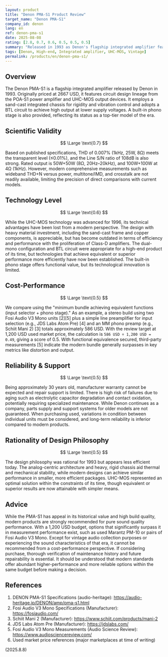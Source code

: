 ```yaml
---
layout: product
title: "Denon PMA-S1 Product Review"
target_name: "Denon PMA-S1"
company_id: denon
lang: en
ref: denon-pma-s1
date: 2025-08-08
rating: [2.8, 0.7, 0.6, 0.5, 0.5, 0.5]
summary: "Released in 1993 as Denon's flagship integrated amplifier featuring UHC-MOS. Specifications include 50W+50W (8Ω, 20Hz–20kHz), THD 0.007% (1kHz/25W/8Ω), and S/N ratio 108dB (Line). The current used market price of approximately 1,200 USD remains expensive compared to modern high-performance amplifiers."
tags: [Denon, High-end, Integrated amplifier, UHC-MOS, Vintage]
permalink: /products/en/denon-pma-s1/
---
```

## Overview

The Denon PMA-S1 is a flagship integrated amplifier released by Denon in 1993. Originally priced at 2667 USD, it features circuit design lineage from the POA-S1 power amplifier and UHC-MOS output devices. It employs a sand-cast integrated chassis for rigidity and vibration control and adopts a BTL circuit to achieve high output at lower supply voltages. A built-in phono stage is also provided, reflecting its status as a top-tier model of the era.

## Scientific Validity

$$ \Large \text{0.7} $$

Based on published specifications, THD of 0.007% (1kHz, 25W, 8Ω) meets the transparent level (≤0.01%), and the Line S/N ratio of 108dB is also strong. Rated output is 50W+50W (8Ω, 20Hz–20kHz), and 100W+100W at 4Ω (1kHz). However, modern comprehensive measurements such as wideband THD+N versus power, multitone/IMD, and crosstalk are not readily available, limiting the precision of direct comparisons with current models.

## Technology Level

$$ \Large \text{0.6} $$

While the UHC-MOS technology was advanced for 1996, its technical advantages have been lost from a modern perspective. The design with heavy material investment, including the sand-cast frame and copper components, is appreciable, but has become outdated in terms of efficiency and performance with the proliferation of Class-D amplifiers. The dual-mono configuration and BTL circuit were appropriate for a high-end product of its time, but technologies that achieve equivalent or superior performance more efficiently have now been established. The built-in phono stage offers functional value, but its technological innovation is limited.

## Cost-Performance

$$ \Large \text{0.5} $$

We compare using the "minimum bundle achieving equivalent functions (input selector + phono stage)." As an example, a stereo build using two Fosi Audio V3 Mono units [2][5] plus a simple line preamplifier for input selection (e.g., JDS Labs Atom Pre) [4] and an MM phono preamp (e.g., Schiit Mani 2) [3] totals approximately 586 USD. With the review target at 1,200 USD used market price, the calculation is `586 USD ÷ 1,200 USD = 0.49`, giving a score of 0.5. With functional equivalence secured, third-party measurements [5] indicate the modern bundle generally surpasses in key metrics like distortion and output.

## Reliability & Support

$$ \Large \text{0.5} $$

Being approximately 30 years old, manufacturer warranty cannot be expected and repair support is limited. There is high risk of failures due to aging such as electrolytic capacitor degradation and contact oxidation, potentially requiring specialized maintenance. While Denon continues as a company, parts supply and support systems for older models are not guaranteed. When purchasing used, variations in condition between individual units must be considered, and long-term reliability is inferior compared to modern products.

## Rationality of Design Philosophy

$$ \Large \text{0.5} $$

The design philosophy was rational for 1993 but appears less efficient today. The analog-centric architecture and heavy, rigid chassis aid thermal and mechanical stability, while modern designs can achieve similar performance in smaller, more efficient packages. UHC-MOS represented an optimal solution within the constraints of its time, though equivalent or superior results are now attainable with simpler means.

## Advice

While the PMA-S1 has appeal in its historical value and high build quality, modern products are strongly recommended for pure sound quality performance. With a 1,200 USD budget, options that significantly surpass it in measurement performance exist, such as used Marantz PM-10 or pairs of Fosi Audio V3 Mono. Except for vintage audio collection purposes or experiencing the sound characteristics of that era, it cannot be recommended from a cost-performance perspective. If considering purchase, thorough verification of maintenance history and future repairability is essential. It should be understood that modern standards offer abundant higher-performance and more reliable options within the same budget before making a decision.

## References

1. DENON PMA-S1 Specifications (audio-heritage): https://audio-heritage.jp/DENON/amp/pma-s1.html
2. Fosi Audio V3 Mono Specifications (Manufacturer): https://fosiaudio.com/
3. Schiit Mani 2 (Manufacturer): https://www.schiit.com/products/mani-2
4. JDS Labs Atom Pre (Manufacturer): https://jdslabs.com/
5. Fosi Audio V3 Mono Measurements (Audio Science Review): https://www.audiosciencereview.com/
6. Used market price references (major marketplaces at time of writing)

(2025.8.8)